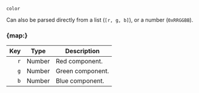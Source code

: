 `color`

Can also be parsed directly from a list (`[r, g, b]`), or a number (`0xRRGGBB`).


### {map:}

|   Key | Type   | Description      |
|------:|--------|------------------|
|   `r` | Number | Red component.   |
|   `g` | Number | Green component. |
|   `b` | Number | Blue component.  |